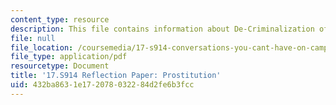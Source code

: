 ```yaml
---
content_type: resource
description: This file contains information about De-Criminalization of prostitution.
file: null
file_location: /coursemedia/17-s914-conversations-you-cant-have-on-campus-race-ethnicity-gender-and-identity-spring-2012/432ba8631e172078032284d2fe6b3fcc_MIT17_S914S12_pros4.pdf
file_type: application/pdf
resourcetype: Document
title: '17.S914 Reflection Paper: Prostitution'
uid: 432ba863-1e17-2078-0322-84d2fe6b3fcc
---
```

